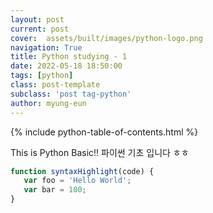```yaml
---
layout: post
current: post
cover:  assets/built/images/python-logo.png
navigation: True
title: Python studying - 1
date: 2022-05-18 18:50:00
tags: [python]
class: post-template
subclass: 'post tag-python'
author: myung-eun 
---
```


{% include python-table-of-contents.html %}

This is Python Basic!! 파이썬 기초 입니다 ㅎㅎ

~~~javascript
function syntaxHighlight(code) {
   var foo = 'Hello World';
   var bar = 100;
}
~~~